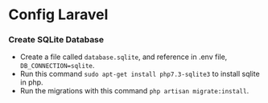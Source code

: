 # Config Laravel
### Create SQLite Database
 * Create a file called `database.sqlite`, and reference in .env file, `DB_CONNECTION=sqlite`.
 * Run this command `sudo apt-get install php7.3-sqlite3` to install sqlite in php.
 * Run the migrations with this command `php artisan migrate:install`.